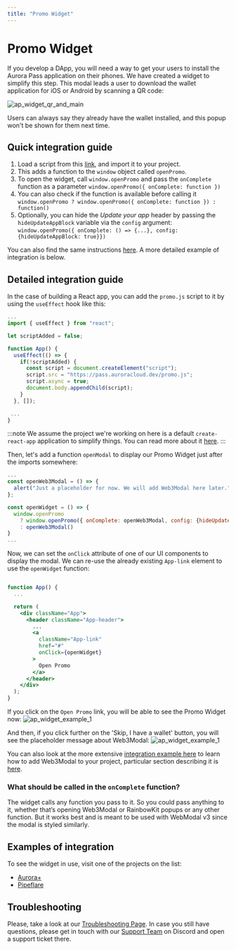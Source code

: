 ```yaml
---
title: "Promo Widget"
---
```


# Promo Widget

If you develop a DApp, you will need a way to get your users to install the Aurora Pass application on their phones. We have created a widget to simplify this step.
This modal leads a user to download the wallet application for iOS or Android by scanning a QR code:

![ap_widget_qr_and_main](/img/ap_widget_qr_and_main.png)

Users can always say they already have the wallet installed, and this popup won't be shown for them next time.

## Quick integration guide

1. Load a script from this [link](https://pass.auroracloud.dev/promo.js), and import it to your project.
2. This adds a function to the `window` object called `openPromo`.
3. To open the widget, call `window.openPromo` and pass the `onComplete` function as a parameter `window.openPromo({ onComplete: function })`
4. You can also check if the function is available before calling it `window.openPromo ? window.openPromo({ onComplete: function }) : function()`
5. Optionally, you can hide the _Update your app_ header by passing the `hideUpdateAppBlock` variable via the `config` argument:
   `window.openPromo({ onComplete: () => {...}, config: {hideUpdateAppBlock: true}})`

You can also find the same instructions [here](https://pass.auroracloud.dev/).
A more detailed example of integration is below.

## Detailed integration guide

In the case of building a React app, you can add the `promo.js` script to it by using the `useEffect` hook like this:

```jsx title="aurora-pass-example/src/App.js"
...
import { useEffect } from "react";

let scriptAdded = false;

function App() {
  useEffect(() => {
    if(!scriptAdded) {
      const script = document.createElement("script");
      script.src = "https://pass.auroracloud.dev/promo.js";
      script.async = true;
      document.body.appendChild(script);
    }
  }, []);

 ...
}
```

:::note
We assume the project we're working on here is a default `create-react-app` application to simplify things. You can read more about it [here](https://create-react-app.dev/docs/getting-started/).
:::

Then, let's add a function `openModal` to display our Promo Widget just after the imports somewhere:

```jsx title="aurora-pass-example/src/App.js"
...
const openWeb3Modal = () => {
  alert("Just a placeholder for now. We will add Web3Modal here later.")
};

const openWidget = () => {
  window.openPromo
    ? window.openPromo({ onComplete: openWeb3Modal, config: {hideUpdateAppBlock: true} })
    : openWeb3Modal()
}
...
```

Now, we can set the `onClick` attribute of one of our UI components to display the modal. We can re-use the already existing `App-link` element to use the `openWidget` function:

```jsx title="aurora-pass-example/src/App.js"

function App() {
  ...

  return (
    <div className="App">
      <header className="App-header">
        ...
        <a
          className="App-link"
          href="#"
          onClick={openWidget}
        >
          Open Promo
        </a>
      </header>
    </div>
  );
}
```

If you click on the `Open Promo` link, you will be able to see the Promo Widget now:
![ap_widget_example_1](/img/ap_widget_example_1.png)

And then, if you click further on the 'Skip, I have a wallet' button, you will see the placeholder message about Web3Modal:
![ap_widget_example_1](/img/ap_widget_example_2.png)

You can also look at the more extensive [integration example here](/onboard/wallets/web3modal#integrate-web3modal) to learn how to add Web3Modal to your project,
particular section describing it is [here](/onboard/wallets/web3modal#add-web3modal).

### What should be called in the `onComplete` function?

The widget calls any function you pass to it. So you could pass anything to it, whether that’s opening Web3Modal or RainbowKit popups or any other function.
But it works best and is meant to be used with WebModal v3 since the modal is styled similarly.

## Examples of integration

To see the widget in use, visit one of the projects on the list:

- [Aurora+](https://aurora.plus/)
- [Pipeflare](https://pipeflare.io/flare2-token/spin)

## Troubleshooting

Please, take a look at our [Troubleshooting Page](/onboard/troubleshooting). In case you still have questions, please get in touch with our [Support Team](https://discord.gg/auroralabs)
on Discord and open a support ticket there.
